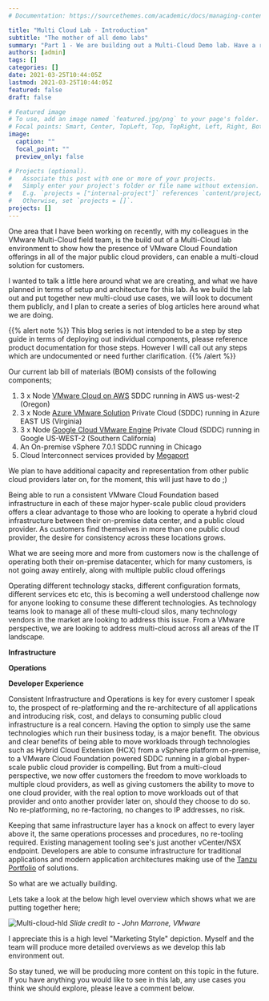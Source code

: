 ```yaml
---
# Documentation: https://sourcethemes.com/academic/docs/managing-content/

title: "Multi Cloud Lab - Introduction"
subtitle: "The mother of all demo labs"
summary: "Part 1 - We are building out a Multi-Cloud Demo lab. Have a read about what we are doing"
authors: [admin]
tags: []
categories: []
date: 2021-03-25T10:44:05Z
lastmod: 2021-03-25T10:44:05Z
featured: false
draft: false

# Featured image
# To use, add an image named `featured.jpg/png` to your page's folder.
# Focal points: Smart, Center, TopLeft, Top, TopRight, Left, Right, BottomLeft, Bottom, BottomRight.
image:
  caption: ""
  focal_point: ""
  preview_only: false

# Projects (optional).
#   Associate this post with one or more of your projects.
#   Simply enter your project's folder or file name without extension.
#   E.g. `projects = ["internal-project"]` references `content/project/deep-learning/index.md`.
#   Otherwise, set `projects = []`.
projects: []
---
```


One area that I have been working on recently, with my colleagues in the VMware Multi-Cloud field team, is the build out of a Multi-Cloud lab environment to show how the presence of VMware Cloud Foundation offerings in all of the major public cloud providers, can enable a multi-cloud solution for customers.

I wanted to talk a little here around what we are creating, and what we have planned in terms of setup and architecture for this lab. As we build the lab out and put together new multi-cloud use cases, we will look to document them publicly, and I plan to create a series of blog articles here around what we are doing.

{{% alert note %}}
This blog series is not intended to be a step by step guide in terms of deploying out individual components, please reference product documentation for those steps. However I will call out any steps which are undocumented or need further clarification.
{{% /alert %}}

Our current lab bill of materials (BOM) consists of the following components;

1. 3 x Node [VMware Cloud on AWS](https://cloud.vmware.com/vmc-aws) SDDC running in AWS us-west-2 (Oregon)
2. 3 x Node [Azure VMware Solution](https://azure.microsoft.com/en-gb/services/azure-vmware/) Private Cloud (SDDC) running in Azure EAST US (Virginia)
3. 3 x Node [Google Cloud VMware Engine](https://cloud.google.com/vmware-engine) Private Cloud (SDDC) running in Google US-WEST-2 (Southern California)
4. An On-premise vSphere 7.0.1 SDDC running in Chicago
5. Cloud Interconnect services provided by [Megaport](https://www.megaport.com)

We plan to have additional capacity and representation from other public cloud providers later on, for the moment, this will just have to do ;)

Being able to run a consistent VMware Cloud Foundation based infrastructure in each of these major hyper-scale public cloud providers offers a clear advantage to those who are looking to operate a hybrid cloud infrastructure between their on-premise data center, and a public cloud provider. As customers find themselves in more than one public cloud provider, the desire for consistency across these locations grows.

What we are seeing more and more from customers now is the challenge of operating both their on-premise datacenter, which for many customers, is not going away entirely, along with multiple public cloud offerings

Operating different technology stacks, different configuration formats, different services etc etc, this is becoming a well understood challenge now for anyone looking to consume these different technologies. As technology teams look to manage all of these multi-cloud silos, many technology vendors in the market are looking to address this issue. From a VMware perspective, we are looking to address multi-cloud across all areas of the IT landscape.

**Infrastructure**

**Operations**

**Developer Experience**

Consistent Infrastructure and Operations is key for every customer I speak to, the prospect of re-platforming and the re-architecture of all applications and introducing risk, cost, and delays to consuming public cloud infrastructure is a real concern. Having the option to simply use the same technologies which run their business today, is a major benefit. The obvious and clear benefits of being able to move workloads through technologies such as Hybrid Cloud Extension (HCX) from a vSphere platform on-premise, to a VMware Cloud Foundation powered SDDC running in a global hyper-scale public cloud provider is compelling. But from a multi-cloud perspective, we now offer customers the freedom to move workloads to multiple cloud providers, as well as giving customers the ability to move to one cloud provider, with the real option to move workloads out of that provider and onto another provider later on, should they choose to do so. No re-platforming, no re-factoring, no changes to IP addresses, no risk.

Keeping that same infrastructure layer has a knock on affect to every layer above it, the same operations processes and procedures, no re-tooling required. Existing management tooling see's just another vCenter/NSX endpoint. Developers are able to consume infrastructure for traditional applications and modern application architectures making use of the [Tanzu Portfolio](https://tanzu.vmware.com) of solutions.

So what are we actually building.

Lets take a look at the below high level overview which shows what we are putting together here;

![Multi-cloud-hld](https://bohleadam-blog-assets.s3.eu-west-2.amazonaws.com/multi-cloud-high-level-01.jpg)
*Slide credit to - John Marrone, VMware*

I appreciate this is a high level "Marketing Style" depiction. Myself and the team will produce more detailed overviews as we develop this lab environment out.

So stay tuned, we will be producing more content on this topic in the future. If you have anything you would like to see in this lab, any use cases you think we should explore, please leave a comment below.
